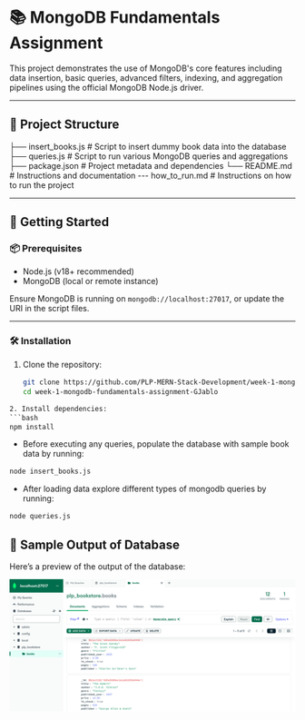 # 📚 MongoDB Fundamentals Assignment

This project demonstrates the use of MongoDB's core features including data insertion, basic queries, advanced filters, indexing, and aggregation pipelines using the official MongoDB Node.js driver.

---

## 📁 Project Structure
├── insert_books.js # Script to insert dummy book data into the database
├── queries.js # Script to run various MongoDB queries and aggregations
├── package.json # Project metadata and dependencies
└── README.md # Instructions and documentation
--- how_to_run.md # Instructions on how to run the project


---

## 🚀 Getting Started

### 📦 Prerequisites

- Node.js (v18+ recommended)
- MongoDB (local or remote instance)

Ensure MongoDB is running on `mongodb://localhost:27017`, or update the URI in the script files.

---

### 🛠️ Installation

1. Clone the repository:
   ```bash
   git clone https://github.com/PLP-MERN-Stack-Development/week-1-mongodb-fundamentals-assignment-GJablo.git
   cd week-1-mongodb-fundamentals-assignment-GJablo
  ```
2. Install dependencies:
```bash
npm install
```
- Before executing any queries, populate the database with sample book data by running:
```bash
node insert_books.js
```
- After loading data explore different types of mongodb queries by running:
```bash
node queries.js
```

## 📸 Sample Output of Database

Here’s a preview of the output of the database:

![Books Query Output](./assets/Screenshot.png)
